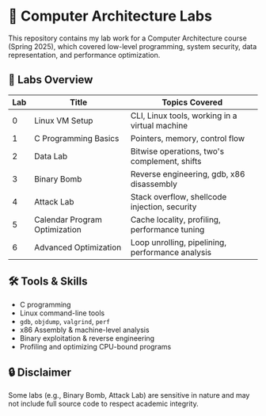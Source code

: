 
# 🧠 Computer Architecture Labs

This repository contains my lab work for a Computer Architecture course (Spring 2025), which covered low-level programming, system security, data representation, and performance optimization.

## 🧪 Labs Overview

| Lab | Title                           | Topics Covered                                      |
|-----|---------------------------------|-----------------------------------------------------|
| 0   | Linux VM Setup                  | CLI, Linux tools, working in a virtual machine      |
| 1   | C Programming Basics            | Pointers, memory, control flow                      |
| 2   | Data Lab                        | Bitwise operations, two's complement, shifts        |
| 3   | Binary Bomb                     | Reverse engineering, gdb, x86 disassembly           |
| 4   | Attack Lab                      | Stack overflow, shellcode injection, security       |
| 5   | Calendar Program Optimization   | Cache locality, profiling, performance tuning       |
| 6   | Advanced Optimization           | Loop unrolling, pipelining, performance analysis    |

## 🛠️ Tools & Skills

- C programming
- Linux command-line tools
- `gdb`, `objdump`, `valgrind`, `perf`
- x86 Assembly & machine-level analysis
- Binary exploitation & reverse engineering
- Profiling and optimizing CPU-bound programs


## 🔒 Disclaimer

Some labs (e.g., Binary Bomb, Attack Lab) are sensitive in nature and may not include full source code to respect academic integrity.
